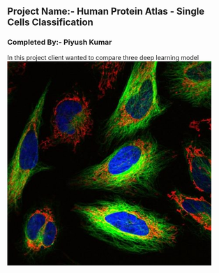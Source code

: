 ## Project Name:- Human Protein Atlas - Single Cells Classification  

### Completed By:- Piyush Kumar  
    
In this project client wanted to compare three deep learning model 
<img src="https://github.com/Mr-Piyush-Kumar/Mr-Piyush-Kumar/blob/master/human_protien_cells.jpg"></img>   

